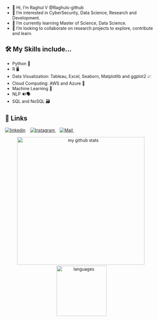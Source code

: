 - 👋 Hi, I’m Raghul V @Raghuls-github
- 👀 I’m interested in CyberSecurity, Data Science, Research and Development.
- 🌱 I’m currently learning Master of Science, Data Science.
- 💞️ I’m looking to collaborate on research projects to explore, contribute and learn.

## 🛠 My Skills include...
- Python 🐍
- R 🖥️
- Data Visualization: Tableau, Excel, Seaborn, Matplotlib and ggplot2 📈
- Cloud Computing: AWS and Azure 💭
- Machine Learning 🤖
- NLP 🔊🗣️
- SQL and NoSQL 🗃️

## 🔗 Links

[![linkedin](https://img.shields.io/badge/linkedin-0A66C2?style=for-the-badge&logo=linkedin&logoColor=white)](https://www.linkedin.com/in/raghul-vijayakumar/) &nbsp;&nbsp;
<a href="https://www.instagram.com/r.a.ghulstark/">
  <img alt="Instagram" src="https://img.shields.io/badge/Instagram-E4405F?style=for-the-badge&logo=instagram&logoColor=white" />
</a> &nbsp;&nbsp;
<a href="mailto:raghul1785@gmail.com">
  <img alt="Mail" src="https://img.shields.io/badge/Gmail-D14836?style=for-the-badge&logo=gmail&logoColor=white" />
</a> &nbsp;&nbsp;


<p align="center">
<img src="https://github-readme-stats.vercel.app/api?username=Raghuls-github&show_icons=true&theme=radical&count_private=true" alt="my github stats" width="420"/>&nbsp; <img src="https://github-readme-stats.vercel.app/api/top-langs/?username=Raghuls-github&langs_count=4&layout=compact&theme=radical&count_private=true" alt="languages" height="165">
</p>
